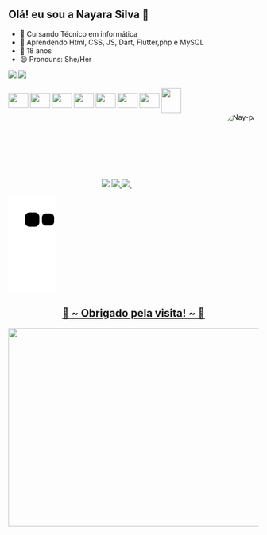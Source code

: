 ## Olá! eu sou a Nayara Silva 👋
 

- 🌱 Cursando Técnico em informática
- 🎒 Aprendendo Html, CSS, JS, Dart, Flutter,php e MySQL
- 🎉 18 anos
- 😄 Pronouns: She/Her

<div style="display: inline_block>
<a href="https://www.instagram.com/nayara.silva.s/" target="_blank">
<img src="https://img.shields.io/badge/-Instagram-%23E4405F?style=for-the-badge&logo=instagram&logoColor=white" 
target="_blank"></a>

<a href="https://www.linkedin.com/in/nayara-silva-6b5957230" target="_blank">
<img src="https://img.shields.io/badge/-LinkedIn-%230077B5?style=for-the-badge&logo=linkedin&logoColor=white" 
target="_blank"></a>

</div>

<div style="display: inline_block"><br>
    <img align="center" alt="" height="30" width="40" src="https://cdn.jsdelivr.net/gh/devicons/devicon/icons/javascript/javascript-original.svg">
    <img align="center" alt="" height="30" width="40" src="https://cdn.jsdelivr.net/gh/devicons/devicon/icons/html5/html5-original.svg">
    <img align="center" alt="" height="30" width="40" src="https://cdn.jsdelivr.net/gh/devicons/devicon/icons/css3/css3-original.svg">
    <img align="center" alt="" height="30" width="40" src="https://cdn.jsdelivr.net/gh/devicons/devicon/icons/dart/dart-original.svg">
    <img align="center" alt="" height="30" width="40" src="https://cdn.jsdelivr.net/gh/devicons/devicon/icons/flutter/flutter-original.svg">
    <img align="center" alt="" height="30" width="40" src="https://cdn.jsdelivr.net/gh/devicons/devicon/icons/mysql/mysql-original.svg">
    <img align="center" alt="" height="30" width="40" src="https://cdn.jsdelivr.net/gh/devicons/devicon/icons/github/github-original.svg">
    <img align="center" alt="" height="50" width="40" src="https://cdn.jsdelivr.net/gh/devicons/devicon/icons/php/php-original.svg">
 </div>

 <div align="center">
 <img height="150em" src="https://github-readme-stats.vercel.app/api/top-langs/?username=NayaraSilvaS&layout=compact&langs_count=7&theme=dracula"/>
 
 <img align="right" src="https://user-images.githubusercontent.com/99221251/153727272-794fc968-2571-4e6e-b821-b5ecc85733d3.gif" alt="Nay-pic" height="150" style="border-radius:50px;">
  
  <a href="https://github.com/NayaraSilvaS">
  
  <img height="150em" src="https://github-readme-stats.vercel.app/api?username=NayaraSilvaS&show_icons=true&theme=dracula&include_all_commits=true&count_private=true"/>
        <img height="150em" src="http://github-readme-streak-stats.herokuapp.com?user=NayaraSilvaS&theme=dracula&hide_border=false&date_format=j%2Fn%5B%2FY%5D"/>
<img height="150em" src"https://github-profile-trophy.vercel.app/?username=ryo-ma&no-bg=true">
</div>
 
  ![Snake animation](https://github.com/NayaraSilvaS/NayaraSilvaS/blob/output/github-contribution-grid-snake.svg)
   
   <div>
<h2 align="center">💖 ~ Obrigado pela visita! ~ 💖</h2>
<div align="center">
<img align="center" src="https://c.tenor.com/0yFD9ZSUcusAAAAC/02-zero-two.gif" height="400" width="850" > <br>
</div>
